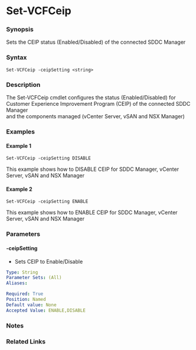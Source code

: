 # Set-VCFCeip

### Synopsis
Sets the CEIP status (Enabled/Disabled) of the connected SDDC Manager

### Syntax
```
Set-VCFCeip -ceipSetting <string>
```

### Description
The Set-VCFCeip cmdlet configures the status (Enabled/Disabled) for Customer Experience Improvement Program (CEIP) of the connected SDDC Manager  
and the components managed (vCenter Server, vSAN and NSX Manager)

### Examples
#### Example 1
```
Set-VCFCeip -ceipSetting DISABLE    
```
This example shows how to DISABLE CEIP for SDDC Manager, vCenter Server, vSAN and NSX Manager

#### Example 2
```
Set-VCFCeip -ceipSetting ENABLE    
```
This example shows how to ENABLE CEIP for SDDC Manager, vCenter Server, vSAN and NSX Manager

### Parameters

#### -ceipSetting
- Sets CEIP to Enable/Disable

```yaml
Type: String
Parameter Sets: (All)
Aliases:

Required: True
Position: Named
Default value: None
Accepted Value: ENABLE,DISABLE
```

### Notes

### Related Links
